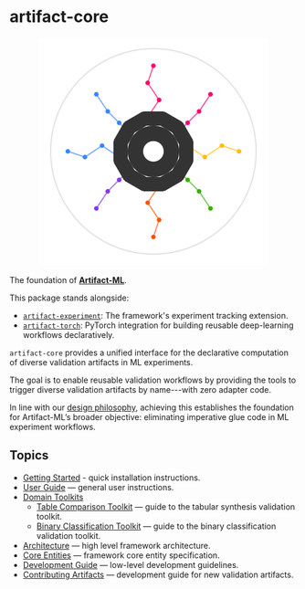 # artifact-core

<p align="center">
  <img src="assets/artifact_ml_logo.svg" width="400" alt="Artifact-ML Logo">
</p>

The foundation of [**Artifact-ML**](https://github.com/vasileios-ektor-papoulias/artifact-ml/tree/main).

This package stands alongside:

- [`artifact-experiment`](https://github.com/vasileios-ektor-papoulias/artifact-ml/tree/main/artifact-experiment): The framework's experiment tracking extension.
- [`artifact-torch`](https://github.com/vasileios-ektor-papoulias/artifact-ml/tree/main/artifact-torch): PyTorch integration for building reusable deep-learning workflows declaratively.

`artifact-core` provides a unified interface for the declarative computation of diverse validation artifacts in ML experiments.

The goal is to enable reusable validation workflows by providing the tools to trigger diverse validation artifacts by name---with zero adapter code.

In line with our [design philosophy](https://artifact-ml.readthedocs.io/en/latest/value_philosophy/), achieving this establishes the foundation for Artifact-ML’s broader objective: eliminating imperative glue code in ML experiment workflows.

## Topics

- [Getting Started](getting_started.md) - quick installation instructions.
- [User Guide](user_guide.md) — general user instructions.
- [Domain Toolkits](domain_toolkits.md)
    - [Table Comparison Toolkit](table_comparison_toolkit.md) — guide to the tabular synthesis validation toolkit.
    - [Binary Classification Toolkit](binary_classification_toolkit.md) — guide to the binary classification validation toolkit.
- [Architecture](architecture.md) — high level framework architecture.  
- [Core Entities](core_entities.md) — framework core entity specification.
- [Development Guide](development_guide.md) — low-level development guidelines.
- [Contributing Artifacts](contributing_artifacts.md) — development guide for new validation artifacts.